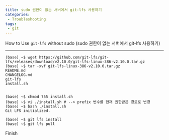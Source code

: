 ```yaml
---
title: sudo 권한이 없는 서버에서 git-lfs 사용하기
categories:
 - Troubleshooting
tags: 
 - git
---
```


How to Use `git-lfs` without sudo (sudo 권한이 없는 서버에서 git-lfs 사용하기)

---

```
(base) ~$ wget https://github.com/git-lfs/git-lfs/releases/download/v2.10.0/git-lfs-linux-386-v2.10.0.tar.gz
(base) ~$ tar -xvf git-lfs-linux-386-v2.10.0.tar.gz
README.md
CHANGELOG.md
git-lfs
install.sh


(base) ~$ chmod 755 install.sh
(base) ~$ vi ./install.sh # --> prefix 변수를 현재 권한받은 경로로 변경
(base) ~$ bash ./install.sh
Git LFS initialized.

(base) ~$ git lfs install
(base) ~$ git lfs pull
```

Finish